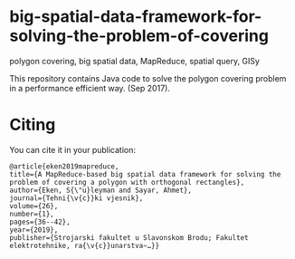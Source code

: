 # big-spatial-data-framework-for-solving-the-problem-of-covering

<p>polygon covering, big spatial data, MapReduce, spatial query, GISy</p>
<p>This repository contains Java code to solve the polygon covering problem in a performance efficient way. (Sep 2017).</p>

# Citing
You can cite it in your publication:

    @article{eken2019mapreduce,
    title={A MapReduce-based big spatial data framework for solving the problem of covering a polygon with orthogonal rectangles},
    author={Eken, S{\"u}leyman and Sayar, Ahmet},
    journal={Tehni{\v{c}}ki vjesnik},
    volume={26},
    number={1},
    pages={36--42},
    year={2019},
    publisher={Strojarski fakultet u Slavonskom Brodu; Fakultet elektrotehnike, ra{\v{c}}unarstva~…}}
